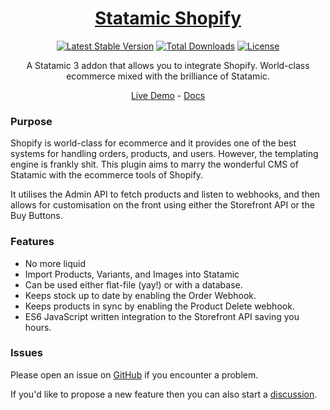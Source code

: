 <div align="center">
    <a href="#">
        <h1>Statamic Shopify</h1>
    </a>

<p>
    
[![Latest Stable Version](https://poser.pugx.org/jackabox/statamic-shopify/v)](//packagist.org/packages/jackabox/statamic-shopify)
[![Total Downloads](https://poser.pugx.org/jackabox/statamic-shopify/downloads)](//packagist.org/packages/jackabox/statamic-shopify)
[![License](https://poser.pugx.org/jackabox/statamic-shopify/license)](//packagist.org/packages/jackabox/statamic-shopify)

</p>

A Statamic 3 addon that allows you to integrate Shopify. World-class ecommerce mixed with the brilliance of Statamic.

[Live Demo](https://shopify.demo.jackwhiting.co.uk) - 
[Docs](https://statamic-shopify.jackwhiting.co.uk)

</div>


### Purpose
Shopify is world-class for ecommerce and it provides one of the best systems for handling orders, products, and users. However, the templating engine is frankly shit. This plugin aims to marry the wonderful CMS of Statamic with the ecommerce tools of Shopify.

It utilises the Admin API to fetch products and listen to webhooks, and then allows for customisation on the front using either the Storefront API or the Buy Buttons.

### Features

- No more liquid
- Import Products, Variants, and Images into Statamic
- Can be used either flat-file (yay!) or with a database.
- Keeps stock up to date by enabling the Order Webhook.
- Keeps products in sync by enabling the Product Delete webhook.
- ES6 JavaScript written integration to the Storefront API saving you hours.

### Issues

Please open an issue on [GitHub](https://github.com/jackabox/statamic-shopify/issues) if you encounter a problem. 

If you'd like to propose a new feature then you can also start a [discussion](https://github.com/jackabox/statamic-shopify/discussions).
